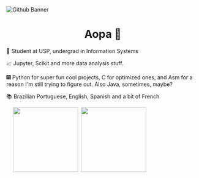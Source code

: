 <div>
  <img src="https://imgur.com/a/pDDD0KR" alt="Github Banner" style="display: block; margin: 0 auto;"/>
  <h1 style="text-align: center;">Aopa 👋</h1>
  <p>🌌 Student at USP, undergrad in Information Systems</p>
  <p>📈 Jupyter, Scikit and more data analysis stuff.</p>
  <p>🎆 Python for super fun cool projects, C for optimized ones, and Asm for a reason I'm still trying to figure out.  
     Also Java, sometimes, maybe?</p>
  <p>📚 Brazilian Portuguese, English, Spanish and a bit of French</p>
</div>
<div align = "left">  
  <pre>
  <img height="170px" src="https://github-readme-stats.vercel.app/api/top-langs/?username=Nubily44&layout=compact&theme=radical"/> <img height="170px" src="https://github-readme-stats.vercel.app/api?username=Nubily44&show_icons=true&theme=radical"/>
  </pre>
</div>


